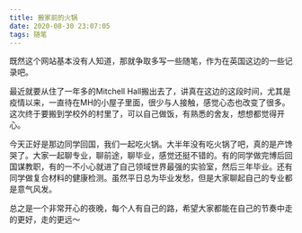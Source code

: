 ```yaml
---
title: 搬家前的火锅
date: 2020-08-30 23:07:05
tags: 随笔
---
```


既然这个网站基本没有人知道，那就争取多写一些随笔，作为在英国这边的一些记录吧。

最近就要从住了一年多的Mitchell Hall搬出去了，讲真在这边的这段时间，尤其是疫情以来，一直待在MH的小屋子里面，很少与人接触，感觉心态也改变了很多。这次终于要搬到学校外的村里了，可以自己做饭，有熟悉的舍友，想想都觉得开心。

今天正好是那边同学回国，我们一起吃火锅。大半年没有吃火锅了吧，真的是产馋哭了。大家一起聊专业，聊前途，聊毕业，感觉还挺不错的。有的同学做完博后回国谋教职，有的一不小心就进了自己领域世界最强的实验室，然后三年毕业。还有同学做复合材料的健康检测。虽然平日总为毕业发愁，但是大家聊起自己的专业都是意气风发。

总之是一个非常开心的夜晚，每个人有自己的路，希望大家都能在自己的节奏中走的更好，走的更远～
